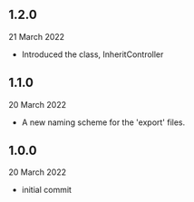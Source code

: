 
## 1.2.0
21 March 2022
- Introduced the class, InheritController

## 1.1.0
20 March 2022
- A new naming scheme for the 'export' files.

## 1.0.0
20 March 2022
- initial commit